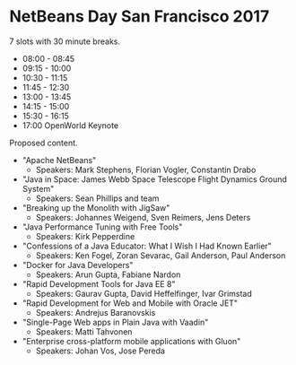 # NetBeans Day San Francisco 2017

7 slots with 30 minute breaks.

   * 08:00 - 08:45
   * 09:15 - 10:00
   * 10:30 - 11:15
   * 11:45 - 12:30
   * 13:00 - 13:45
   * 14:15 - 15:00
   * 15:30 - 16:15
   * 17:00 OpenWorld Keynote
   
Proposed content.   

   * "Apache NetBeans"
      - Speakers: Mark Stephens, Florian Vogler, Constantin Drabo
   * "Java in Space: James Webb Space Telescope Flight Dynamics Ground System"
      - Speakers: Sean Phillips and team
   * "Breaking up the Monolith with JigSaw" 
      - Speakers: Johannes Weigend, Sven Reimers, Jens Deters
   * "Java Performance Tuning with Free Tools"
      - Speakers: Kirk Pepperdine
   * "Confessions of a Java Educator: What I Wish I Had Known Earlier"
      - Speakers: Ken Fogel, Zoran Sevarac, Gail Anderson, Paul Anderson
   * "Docker for Java Developers"
      - Speakers: Arun Gupta, Fabiane Nardon
   * "Rapid Development Tools for Java EE 8"
      - Speakers: Gaurav Gupta, David Heffelfinger, Ivar Grimstad
   * "Rapid Development for Web and Mobile with Oracle JET"
      - Speakers: Andrejus Baranovskis
   * "Single-Page Web apps in Plain Java with Vaadin"
      - Speakers: Matti Tahvonen
   * "Enterprise cross-platform mobile applications with Gluon"
      - Speakers: Johan Vos, Jose Pereda

